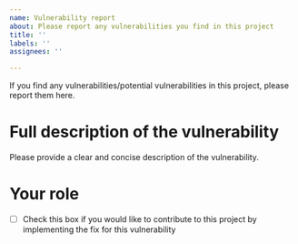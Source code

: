 ```yaml
---
name: Vulnerability report
about: Please report any vulnerabilities you find in this project
title: ''
labels: ''
assignees: ''

---
```


If you find any vulnerabilities/potential vulnerabilities in this project, please report them here.

# Full description of the vulnerability 
Please provide a clear and concise description of the vulnerability.

# Your role

- [ ] Check this box if you would like to contribute to this project by implementing the fix for this vulnerability
